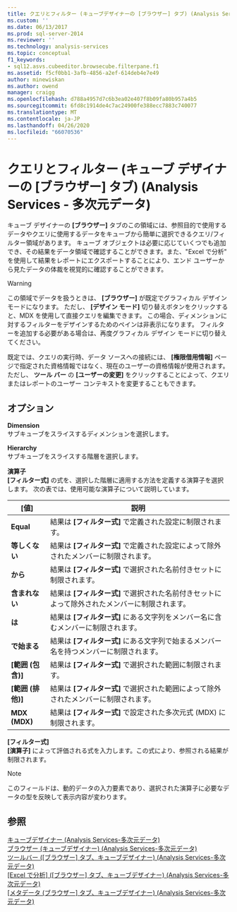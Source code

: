 ```yaml
---
title: クエリとフィルター (キューブデザイナーの [ブラウザー] タブ) (Analysis Services-多次元データ) |Microsoft Docs
ms.custom: ''
ms.date: 06/13/2017
ms.prod: sql-server-2014
ms.reviewer: ''
ms.technology: analysis-services
ms.topic: conceptual
f1_keywords:
- sql12.asvs.cubeeditor.browsecube.filterpane.f1
ms.assetid: f5cf0bb1-3afb-4856-a2ef-614deb4e7e49
author: minewiskan
ms.author: owend
manager: craigg
ms.openlocfilehash: d788a4957d7c6b3ea02e407f8b09fa80b957a4b5
ms.sourcegitcommit: 6fd8c1914de4c7ac24900fe388ecc7883c740077
ms.translationtype: MT
ms.contentlocale: ja-JP
ms.lasthandoff: 04/26/2020
ms.locfileid: "66070536"
---
```

# <a name="query-and-filter-browser-tab-cube-designer-analysis-services---multidimensional-data"></a>クエリとフィルター (キューブ デザイナーの [ブラウザー] タブ) (Analysis Services - 多次元データ)
  キューブ デザイナーの **[ブラウザー]** タブのこの領域には、参照目的で使用するデータやクエリに使用するデータをキューブから簡単に選択できるクエリ/フィルター領域があります。 キューブ オブジェクトは必要に応じていくつでも追加でき、その結果をデータ領域で確認することができます。また、"Excel で分析" を使用して結果をレポートにエクスポートすることにより、エンド ユーザーから見たデータの体裁を視覚的に確認することができます。  
  
> [!WARNING]  
>  この領域でデータを扱うときは、 **[ブラウザー]** が既定でグラフィカル デザイン モードになります。 ただし、 **[デザイン モード]** 切り替えボタンをクリックすると、MDX を使用して直接クエリを編集できます。 この場合、ディメンションに対するフィルターをデザインするためのペインは非表示になります。 フィルターを追加する必要がある場合は、再度グラフィカル デザイン モードに切り替えてください。  
  
 既定では、クエリの実行時、データ ソースへの接続には、 **[権限借用情報]** ページで指定された資格情報ではなく、現在のユーザーの資格情報が使用されます。 ただし、 **ツール バー** の **[ユーザーの変更]** をクリックすることによって、クエリまたはレポートのユーザー コンテキストを変更することもできます。  
  
## <a name="options"></a>オプション  
 **Dimension**  
 サブキューブをスライスするディメンションを選択します。  
  
 **Hierarchy**  
 サブキューブをスライスする階層を選択します。  
  
 **演算子**  
 **[フィルター式]** の式を、選択した階層に適用する方法を定義する演算子を選択します。 次の表では、使用可能な演算子について説明しています。  
  
|[値]|説明|  
|-----------|-----------------|  
|**Equal**|結果は **[フィルター式]** で定義された設定に制限されます。|  
|**等しくない**|結果は **[フィルター式]** で定義された設定によって除外されたメンバーに制限されます。|  
|**から**|結果は **[フィルター式]** で選択された名前付きセットに制限されます。|  
|**含まれない**|結果は **[フィルター式]** で選択された名前付きセットによって除外されたメンバーに制限されます。|  
|**は**|結果は **[フィルター式]** にある文字列をメンバー名に含むメンバーに制限されます。|  
|**で始まる**|結果は **[フィルター式]** にある文字列で始まるメンバー名を持つメンバーに制限されます。|  
|**[範囲 (包含)]**|結果は **[フィルター式]** で選択された範囲に制限されます。|  
|**[範囲 (排他)]**|結果は **[フィルター式]** で選択された範囲によって除外されたメンバーに制限されます。|  
|**MDX (MDX)**|結果は **[フィルター式]** で設定された多次元式 (MDX) に制限されます。|  
  
 **[フィルター式]**  
 **[演算子]** によって評価される式を入力します。この式により、参照される結果が制限されます。  
  
> [!NOTE]  
>  このフィールドは、動的データの入力要素であり、選択された演算子に必要なデータの型を反映して表示内容が変わります。  
  
## <a name="see-also"></a>参照  
 [キューブデザイナー &#40;Analysis Services-多次元データ&#41;](cube-designer-analysis-services-multidimensional-data.md)   
 [ブラウザー &#40;キューブデザイナー&#41; &#40;Analysis Services-多次元データ&#41;](browser-cube-designer-analysis-services-multidimensional-data.md)   
 [ツールバー &#40;[ブラウザー] タブ、キューブデザイナー&#41; &#40;Analysis Services-多次元データ&#41;](toolbar-browser-tab-cube-designer-analysis-services-multidimensional-data.md)   
 [[Excel で分析] &#40;[ブラウザー] タブ、キューブデザイナー&#41; &#40;Analysis Services-多次元データ&#41;](analyze-in-excel-browser-cube-designer-analysis-services-multidimensional-data.md)   
 [[メタデータ &#40;ブラウザー] タブ、キューブデザイナー&#41; &#40;Analysis Services-多次元データ&#41;](metadata-browser-tab-cube-designer-analysis-services-multidimensional-data.md)  
  
  
